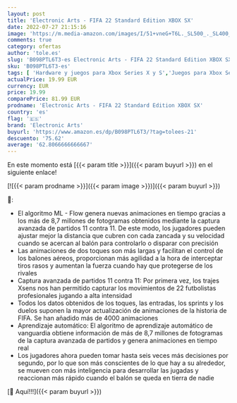 ```yaml
---
layout: post
title: 'Electronic Arts - FIFA 22 Standard Edition XBOX SX'
date: 2022-07-27 21:15:16
image: 'https://m.media-amazon.com/images/I/51+vneG+T6L._SL500_._SL400_.jpg'
comments: true
category: ofertas
author: 'tole.es'
slug: 'B098PTL6T3-es Electronic Arts - FIFA 22 Standard Edition XBOX SX'
sku: 'B098PTL6T3-es'
tags: [ 'Hardware y juegos para Xbox Series X y S','Juegos para Xbox Series X y S','Videojuegos','electronic arts','xbox','🇪🇸', ]
actualPrice: 19.99 EUR
currency: EUR
price: 19.99
comparePrice: 81.99 EUR
prodname: 'Electronic Arts - FIFA 22 Standard Edition XBOX SX'
country: 'es'
flag: '🇪🇸'
brand: 'Electronic Arts'
buyurl: 'https://www.amazon.es/dp/B098PTL6T3/?tag=tolees-21'
descuento: '75.62'
average: '62.8066666666667'
---
```


En este momento está [{{< param title >}}]({{< param buyurl >}}) en el siguiente enlace!

[![{{< param prodname >}}]({{< param image >}})]({{< param buyurl >}})

🔎:

- El algoritmo ML - Flow genera nuevas animaciones en tiempo gracias a los más de 8,7 millones de fotogramas obtenidos mediante la captura avanzada de partidos 11 contra 11. De este modo, los jugadores pueden ajustar mejor la distancia que cubren con cada zancada y su velocidad cuando se acercan al balón para controlarlo o disparar con precisión
- Las animaciones de dos toques son más largas y facilitan el control de los balones aéreos, proporcionan más agilidad a la hora de interceptar tiros rasos y aumentan la fuerza cuando hay que protegerse de los rivales
- Captura avanzada de partidos 11 contra 11: Por primera vez, los trajes Xsens nos han permitido capturar los movimientos de 22 futbolistas profesionales jugando a alta intensidad
- Todos los datos obtenidos de los toques, las entradas, los sprints y los duelos suponen la mayor actualización de animaciones de la historia de FIFA. Se han añadido más de 4000 animaciones
- Aprendizaje automático: El algoritmo de aprendizaje automático de vanguardia obtiene información de más de 8,7 millones de fotogramas de la captura avanzada de partidos y genera animaciones en tiempo real
- Los jugadores ahora pueden tomar hasta seis veces más decisiones por segundo, por lo que son más conscientes de lo que hay a su alrededor, se mueven con más inteligencia para desarrollar las jugadas y reaccionan más rápido cuando el balón se queda en tierra de nadie

[🛒 Aquí!!!]({{< param buyurl >}})
